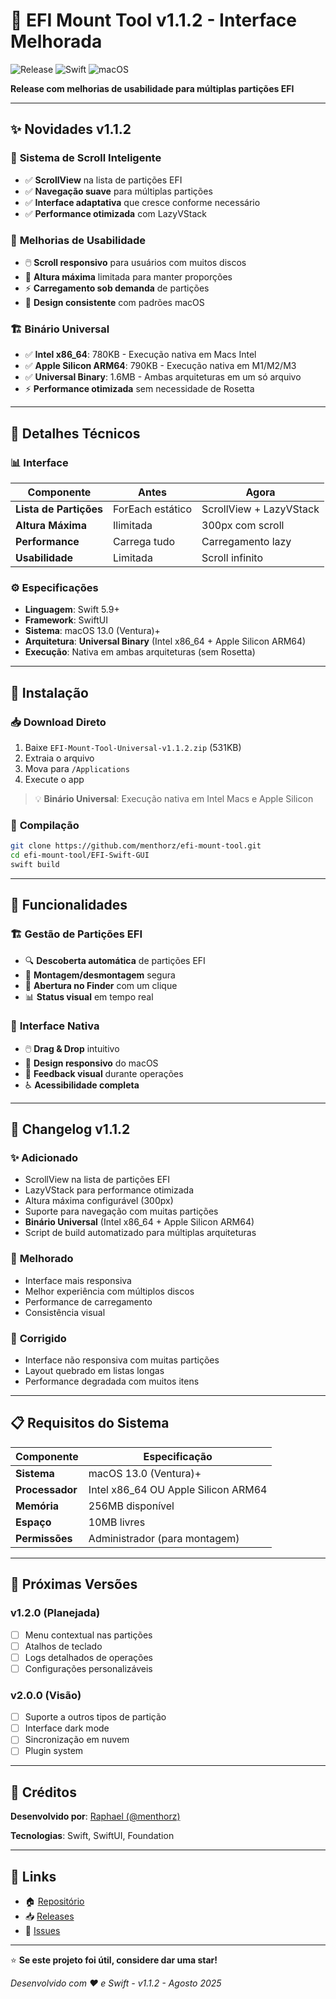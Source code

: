 # 🎉 EFI Mount Tool v1.1.2 - Interface Melhorada

![Release](https://img.shields.io/badge/🚀_RELEASE-v1.1.2-FF6B6B?style=for-the-badge)
![Swift](https://img.shields.io/badge/Swift-5.9%2B-orange?style=for-the-badge&logo=swift)
![macOS](https://img.shields.io/badge/macOS-13.0%2B-blue?style=for-the-badge&logo=apple)

**Release com melhorias de usabilidade para múltiplas partições EFI**

---

## ✨ **Novidades v1.1.2**

### 📜 **Sistema de Scroll Inteligente**
- ✅ **ScrollView** na lista de partições EFI
- ✅ **Navegação suave** para múltiplas partições
- ✅ **Interface adaptativa** que cresce conforme necessário
- ✅ **Performance otimizada** com LazyVStack

### 🎯 **Melhorias de Usabilidade**
- 🖱️ **Scroll responsivo** para usuários com muitos discos
- 📱 **Altura máxima** limitada para manter proporções
- ⚡ **Carregamento sob demanda** de partições
- 🎨 **Design consistente** com padrões macOS

### 🏗️ **Binário Universal**
- ✅ **Intel x86_64**: 780KB - Execução nativa em Macs Intel
- ✅ **Apple Silicon ARM64**: 790KB - Execução nativa em M1/M2/M3
- ✅ **Universal Binary**: 1.6MB - Ambas arquiteturas em um só arquivo
- ⚡ **Performance otimizada** sem necessidade de Rosetta

---

## 🔧 **Detalhes Técnicos**

### 📊 **Interface**
| Componente | Antes | Agora |
|------------|-------|-------|
| **Lista de Partições** | ForEach estático | ScrollView + LazyVStack |
| **Altura Máxima** | Ilimitada | 300px com scroll |
| **Performance** | Carrega tudo | Carregamento lazy |
| **Usabilidade** | Limitada | Scroll infinito |

### ⚙️ **Especificações**
- **Linguagem**: Swift 5.9+
- **Framework**: SwiftUI
- **Sistema**: macOS 13.0 (Ventura)+
- **Arquitetura**: **Universal Binary** (Intel x86_64 + Apple Silicon ARM64)
- **Execução**: Nativa em ambas arquiteturas (sem Rosetta)

---

## 🚀 **Instalação**

### 📥 **Download Direto**
1. Baixe `EFI-Mount-Tool-Universal-v1.1.2.zip` (531KB)
2. Extraia o arquivo
3. Mova para `/Applications`
4. Execute o app

> 💡 **Binário Universal**: Execução nativa em Intel Macs e Apple Silicon

### 🔨 **Compilação**
```bash
git clone https://github.com/menthorz/efi-mount-tool.git
cd efi-mount-tool/EFI-Swift-GUI
swift build
```

---

## 🎯 **Funcionalidades**

### 🏗️ **Gestão de Partições EFI**
- 🔍 **Descoberta automática** de partições EFI
- 🔧 **Montagem/desmontagem** segura
- 📂 **Abertura no Finder** com um clique
- 📊 **Status visual** em tempo real

### 🎨 **Interface Nativa**
- 🖱️ **Drag & Drop** intuitivo
- 📱 **Design responsivo** do macOS
- 🌈 **Feedback visual** durante operações
- ♿ **Acessibilidade completa**

---

## 🔄 **Changelog v1.1.2**

### ✨ **Adicionado**
- ScrollView na lista de partições EFI
- LazyVStack para performance otimizada
- Altura máxima configurável (300px)
- Suporte para navegação com muitas partições
- **Binário Universal** (Intel x86_64 + Apple Silicon ARM64)
- Script de build automatizado para múltiplas arquiteturas

### 🔧 **Melhorado**
- Interface mais responsiva
- Melhor experiência com múltiplos discos
- Performance de carregamento
- Consistência visual

### 🐛 **Corrigido**
- Interface não responsiva com muitas partições
- Layout quebrado em listas longas
- Performance degradada com muitos itens

---

## 📋 **Requisitos do Sistema**

| Componente | Especificação |
|------------|---------------|
| **Sistema** | macOS 13.0 (Ventura)+ |
| **Processador** | Intel x86_64 OU Apple Silicon ARM64 |
| **Memória** | 256MB disponível |
| **Espaço** | 10MB livres |
| **Permissões** | Administrador (para montagem) |

---

## 🔮 **Próximas Versões**

### v1.2.0 (Planejada)
- [ ] Menu contextual nas partições
- [ ] Atalhos de teclado
- [ ] Logs detalhados de operações
- [ ] Configurações personalizáveis

### v2.0.0 (Visão)
- [ ] Suporte a outros tipos de partição
- [ ] Interface dark mode
- [ ] Sincronização em nuvem
- [ ] Plugin system

---

## 🙏 **Créditos**

**Desenvolvido por**: [Raphael (@menthorz)](https://github.com/menthorz)

**Tecnologias**: Swift, SwiftUI, Foundation

---

## 🔗 **Links**

- 🏠 [Repositório](https://github.com/menthorz/efi-mount-tool)
- 📥 [Releases](https://github.com/menthorz/efi-mount-tool/releases)
- 🐛 [Issues](https://github.com/menthorz/efi-mount-tool/issues)

---

⭐ **Se este projeto foi útil, considere dar uma star!**

*Desenvolvido com ❤️ e Swift - v1.1.2 - Agosto 2025*
